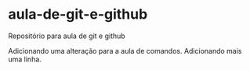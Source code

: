 ﻿# aula-de-git-e-github
Repositório para aula de git e github

Adicionando uma alteração para a aula de comandos.
Adicionando mais uma linha.
